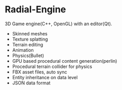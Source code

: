 Radial-Engine
=============

3D Game engine(C++, OpenGL) with an editor(Qt).

- Skinned meshes
- Texture splatting
- Terrain editing
- Animation
- Physics(Bullet)
- GPU based procedural content generation(perlin)
- Procedural terrain collider for physics
- FBX asset files, auto sync
- Entity inheritance on data level
- JSON data format
